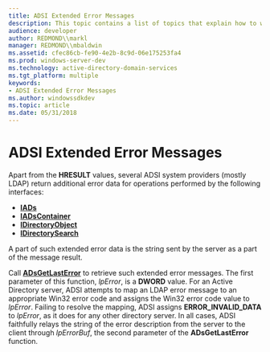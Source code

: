```yaml
---
title: ADSI Extended Error Messages
description: This topic contains a list of topics that explain how to work with ADSI error messages that are returned by IADs, IADsContainer, IDirectoryObject, and IDirectorySearch.
audience: developer
author: REDMOND\\markl
manager: REDMOND\\mbaldwin
ms.assetid: cfec86cb-fe90-4e2b-8c9d-06e175253fa4
ms.prod: windows-server-dev
ms.technology: active-directory-domain-services
ms.tgt_platform: multiple
keywords:
- ADSI Extended Error Messages
ms.author: windowssdkdev
ms.topic: article
ms.date: 05/31/2018
---
```


# ADSI Extended Error Messages

Apart from the **HRESULT** values, several ADSI system providers (mostly LDAP) return additional error data for operations performed by the following interfaces:

-   [**IADs**](/windows/desktop/api/Iads/nn-iads-iads)
-   [**IADsContainer**](/windows/desktop/api/Iads/nn-iads-iadscontainer)
-   [**IDirectoryObject**](/windows/desktop/api/Iads/nn-iads-idirectoryobject)
-   [**IDirectorySearch**](/windows/desktop/api/Iads/nn-iads-idirectorysearch)

A part of such extended error data is the string sent by the server as a part of the message result.

Call [**ADsGetLastError**](/windows/desktop/api/Adshlp/nf-adshlp-adsgetlasterror) to retrieve such extended error messages. The first parameter of this function, *lpError*, is a **DWORD** value. For an Active Directory server, ADSI attempts to map an LDAP error message to an appropriate Win32 error code and assigns the Win32 error code value to *lpError*. Failing to resolve the mapping, ADSI assigns **ERROR\_INVALID\_DATA** to *lpError*, as it does for any other directory server. In all cases, ADSI faithfully relays the string of the error description from the server to the client through *lpErrorBuf*, the second parameter of the **ADsGetLastError** function.

 

 




